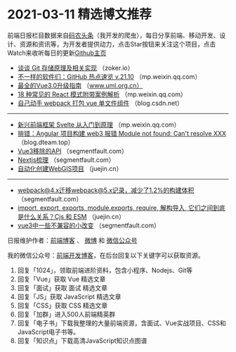 # 2021-03-11 精选博文推荐

前端日报栏目数据来自[码农头条](https://toutiao.qdkfweb.cn/)（我开发的爬虫），每日分享前端、移动开发、设计、资源和资讯等，为开发者提供动力，点击Star按钮来关注这个项目，点击Watch来收听每日的更新[Github主页](https://github.com/kujian/frontendDaily)
* [谈谈 Git 存储原理及相关实现](https://zoker.io/blog/talk-about-git-internals) （zoker.io）
* [不一样的软件们：GitHub 热点速览 v.21.10](https://mp.weixin.qq.com/s/YHLFwsEfLpdzCxJ8Z3Bfpg) （mp.weixin.qq.com）
* [最全的Vue3.0升级指南](http://www.uml.org.cn/AJAX/202103102.asp) （www.uml.org.cn）
* [18 种常见的 React 模式附带案例解析](https://mp.weixin.qq.com/s/VeHU8jqDd8ae2ws4T2ging) （mp.weixin.qq.com）
* [自己动手 webpack 打包 vue 单文件组件](https://blog.csdn.net/mynewdays/article/details/114631386) （blog.csdn.net）

***
* [新兴前端框架 Svelte 从入门到原理](https://mp.weixin.qq.com/s/6MPG04HGo_S3SipPZ-Wmpg) （mp.weixin.qq.com）
* [排错：Angular 项目构建 web3 报错 Module not found: Can&#039;t resolve XXX](https://blog.dteam.top/posts/2021-03/can_t-resolve-error.html) （blog.dteam.top）
* [Vue3移除的API](https://segmentfault.com/a/1190000039385438) （segmentfault.com）
* [Nextjs梳理](https://segmentfault.com/a/1190000039385227) （segmentfault.com）
* [自动化创建WebGIS项目](https://juejin.cn/post/6937925675634393101) （juejin.cn）

***
* [webpack@4.x迁移webpack@5.x记录，减少了1.2%的构建体积](https://segmentfault.com/a/1190000039385423) （segmentfault.com）
* [import, export, exports, module.exports, require, 解构导入, 它们之间到底是什么关系？Cjs 和 ESM](https://juejin.cn/post/6937904375079796749) （juejin.cn）
* [vue3中一些不兼容的小改变](https://segmentfault.com/a/1190000039384982) （segmentfault.com）

日报维护作者：[前端博客](https://qdkfweb.cn/) 、 [微博](http://weibo.com/kujian) 和 [微信公众号](https://open.weixin.qq.com/qr/code?username=caibaojian_com)

我的微信公众号：[前端开发博客](https://open.weixin.qq.com/qr/code?username=caibaojian_com)，在后台回复以下关键字可以获取资源。

1. 回复「1024」，领取前端进阶资料，包含小程序、Nodejs、Git等
2. 回复「Vue」获取 Vue 精选文章
3. 回复「面试」获取 面试 精选文章
4. 回复「JS」获取 JavaScript 精选文章
5. 回复「CSS」获取 CSS 精选文章
6. 回复「加群」进入500人前端精英群
7. 回复「电子书」下载我整理的大量前端资源，含面试、Vue实战项目、CSS和JavaScript电子书等。
8. 回复「知识点」下载高清JavaScript知识点图谱